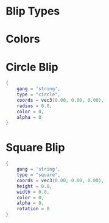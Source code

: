# Blip Types
<!-- 
    circle, 
    square, 
    entity 
-->

# Colors
<!-- 
    1 -> Red
    2 -> Green
    3 -> Blue
    4 -> White
    5 -> Yellow
    6 -> Dark Red
    7 -> Purple
    8 -> Pink
    9 -> Orange
    10 -> Brown
-->

# Circle Blip
```lua
{   
    gang = 'string',
    type = "circle",
    coords = vec3(0.00, 0.00, 0.00),
    radius = 0.0,
    color = 0,
    alpha = 0
}
```

# Square Blip
```lua
{
    gang = 'string',
    type = "square",
    coords = vec3(0.00, 0.00, 0.00),
    height = 0.0,
    width = 0.0,
    color = 0,
    alpha = 0,
    rotation = 0
}
```
